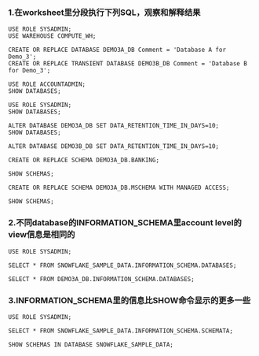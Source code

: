 ### 1.在worksheet里分段执行下列SQL，观察和解释结果
    USE ROLE SYSADMIN;
    USE WAREHOUSE COMPUTE_WH;
    
    CREATE OR REPLACE DATABASE DEMO3A_DB Comment = 'Database A for Demo_3';
    CREATE OR REPLACE TRANSIENT DATABASE DEMO3B_DB Comment = 'Database B for Demo_3';
    
    USE ROLE ACCOUNTADMIN;
    SHOW DATABASES;
    
    USE ROLE SYSADMIN;
    SHOW DATABASES;
    
    ALTER DATABASE DEMO3A_DB SET DATA_RETENTION_TIME_IN_DAYS=10;
    SHOW DATABASES;
    
    ALTER DATABASE DEMO3B_DB SET DATA_RETENTION_TIME_IN_DAYS=10;
    
    CREATE OR REPLACE SCHEMA DEMO3A_DB.BANKING;
    
    SHOW SCHEMAS;
    
    CREATE OR REPLACE SCHEMA DEMO3A_DB.MSCHEMA WITH MANAGED ACCESS;
    
    SHOW SCHEMAS;
### 2.不同database的INFORMATION_SCHEMA里account level的view信息是相同的
    USE ROLE SYSADMIN;
    
    SELECT * FROM SNOWFLAKE_SAMPLE_DATA.INFORMATION_SCHEMA.DATABASES;
    
    SELECT * FROM DEMO3A_DB.INFORMATION_SCHEMA.DATABASES;
### 3.INFORMATION_SCHEMA里的信息比SHOW命令显示的更多一些
    USE ROLE SYSADMIN;
    
    SELECT * FROM SNOWFLAKE_SAMPLE_DATA.INFORMATION_SCHEMA.SCHEMATA;
    
    SHOW SCHEMAS IN DATABASE SNOWFLAKE_SAMPLE_DATA;
